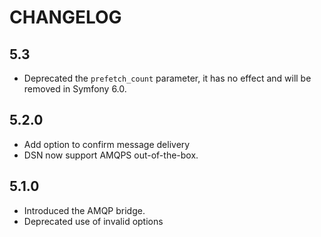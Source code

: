 CHANGELOG
=========

5.3
---

* Deprecated the `prefetch_count` parameter, it has no effect and will be removed in Symfony 6.0.

5.2.0
-----

 * Add option to confirm message delivery
 * DSN now support AMQPS out-of-the-box.

5.1.0
-----

 * Introduced the AMQP bridge.
 * Deprecated use of invalid options

